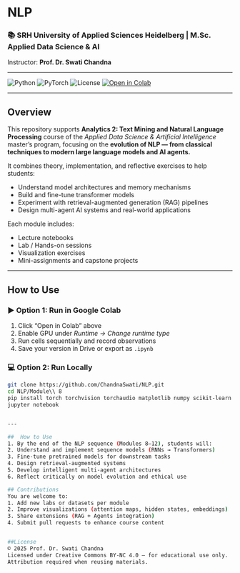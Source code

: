 # NLP
### 📚 SRH University of Applied Sciences Heidelberg | M.Sc. Applied Data Science & AI  
Instructor: **Prof. Dr. Swati Chandna**

---

![Python](https://img.shields.io/badge/python-3.10-blue.svg)
![PyTorch](https://img.shields.io/badge/pytorch-2.2+-orange.svg)
![License](https://img.shields.io/badge/license-CC--BY--NC%204.0-green)
[![Open in Colab](https://colab.research.google.com/assets/colab-badge.svg)](https://colab.research.google.com/github/ChandnaSwati/NLP)

---


## Overview

This repository supports **Analytics 2: Text Mining and Natural Language Processing** course of the *Applied Data Science & Artificial Intelligence* master’s program, focusing on the **evolution of NLP — from classical techniques to modern large language models and AI agents.**

It combines theory, implementation, and reflective exercises to help students:
- Understand model architectures and memory mechanisms  
- Build and fine-tune transformer models  
- Experiment with retrieval-augmented generation (RAG) pipelines  
- Design multi-agent AI systems and real-world applications  

Each module includes:
- Lecture notebooks  
- Lab / Hands-on sessions  
- Visualization exercises  
- Mini-assignments and capstone projects  


---
##  How to Use

### ▶️ Option 1: Run in Google Colab
1. Click “Open in Colab” above  
2. Enable GPU under *Runtime → Change runtime type*  
3. Run cells sequentially and record observations  
4. Save your version in Drive or export as `.ipynb`

### 💻 Option 2: Run Locally
```bash
git clone https://github.com/ChandnaSwati/NLP.git
cd NLP/Module\\ 8
pip install torch torchvision torchaudio matplotlib numpy scikit-learn torchtext jupyter
jupyter notebook


---

##  How to Use
1. By the end of the NLP sequence (Modules 8–12), students will:
2. Understand and implement sequence models (RNNs → Transformers)
3. Fine-tune pretrained models for downstream tasks
4. Design retrieval-augmented systems
5. Develop intelligent multi-agent architectures
6. Reflect critically on model evolution and ethical use

## Contributions
You are welcome to:
1. Add new labs or datasets per module
2. Improve visualizations (attention maps, hidden states, embeddings)
3. Share extensions (RAG + Agents integration)
4. Submit pull requests to enhance course content


##License
© 2025 Prof. Dr. Swati Chandna
Licensed under Creative Commons BY-NC 4.0 — for educational use only.
Attribution required when reusing materials.
